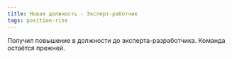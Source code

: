 ```yaml
---
title: Новая должность - Эксперт-работчик
tags: position-rise
---
```


Получил повышение в должности до эксперта-разработчика. Команда остаётся прежней.
